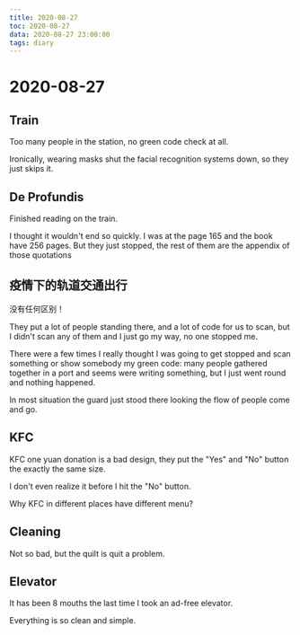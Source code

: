 ```yaml
---
title: 2020-08-27
toc: 2020-08-27
data: 2020-08-27 23:00:00
tags: diary
---
```



# 2020-08-27

## Train

Too many people in the station, no green code check at all. 

Ironically, wearing masks shut the facial recognition systems down, so they just skips it.

## De Profundis

Finished reading on the train.

I thought it wouldn't end so quickly. I was at the page 165 and the book have 256 pages. But they just stopped, the rest of them are the appendix of those quotations

## 疫情下的轨道交通出行

没有任何区别！

They put a lot of people standing there, and a lot of code for us to scan, but I didn't scan any of them and I just go my way, no one stopped me.

There were a few times I really thought I was going to get stopped and scan something or show somebody my green code: many people gathered together in a port and seems were writing something, but I just went round and nothing happened.

In most situation the guard just stood there looking the flow of people come and go.

## KFC

KFC one yuan donation is a bad design, they put the "Yes" and "No" button the exactly the same size.

I don't even realize it before I hit the "No" button.

Why KFC in different places have different menu?

## Cleaning

Not so bad, but the quilt is quit a problem.

## Elevator

It has been 8 mouths the last time I took an ad-free elevator.

Everything is so clean and simple.

